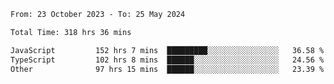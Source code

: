 

<!--START_SECTION:waka-->

```txt
From: 23 October 2023 - To: 25 May 2024

Total Time: 318 hrs 36 mins

JavaScript         152 hrs 7 mins  █████████░░░░░░░░░░░░░░░░   36.58 %
TypeScript         102 hrs 8 mins  ██████░░░░░░░░░░░░░░░░░░░   24.56 %
Other              97 hrs 15 mins  ██████░░░░░░░░░░░░░░░░░░░   23.39 %
```

<!--END_SECTION:waka-->
